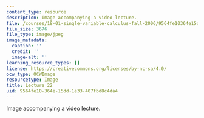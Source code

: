 ```yaml
---
content_type: resource
description: Image accompanying a video lecture.
file: /courses/18-01-single-variable-calculus-fall-2006/9564fe10364e15dd1e33407fbd8c4da4_lec22.jpg
file_size: 3676
file_type: image/jpeg
image_metadata:
  caption: ''
  credit: ''
  image-alt: ''
learning_resource_types: []
license: https://creativecommons.org/licenses/by-nc-sa/4.0/
ocw_type: OCWImage
resourcetype: Image
title: Lecture 22
uid: 9564fe10-364e-15dd-1e33-407fbd8c4da4
---
```

Image accompanying a video lecture.